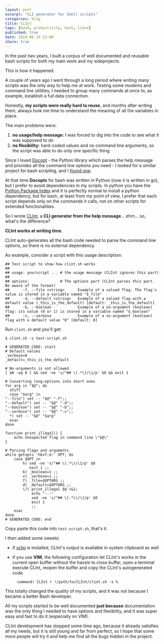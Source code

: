 ```yaml
---
layout: post
excerpt: "CLI generator for Shell scripts"
categories: blog
title: CLInt
tags: [bash, productivity, hack, linux]
published: true
date: 2019-06-19 22:00
share: true
---
```


In the past two years, I built a corpus of well documented and reusable bash scripts for both my main work and my sideprojects.

This is how it happened.

A couple of years ago I went through a long period where writing many scripts was the only way to help me at work.
Testing some modems and command line utilities, I needed to group many commands at once to, as example, establish a full data connection.

Honestly, **my scripts were really hard to reuse**, and months after writing them, always took me time to understand the meaning of all the variables in place.

The main problems were:

1. **no usage/help message:** I was forced to dig into the code to see what it was supposed to do
2. **no flexibility:** hard-coded values and no command line arguments, so the script was able to do only one specific thing

Since I loved [Docopt](http://docopt.org/) - the Python library which parses the help message and provides all the
command line options you need - I looked for a similar project for bash scripting, and I [found one](https://github.com/docopt/docopts).

At that time **Docopts** for bash was written in Python (now it is written in go), but I prefer to avoid
dependencies in my scripts. In python you have the [Python Package Index](https://pypi.org/) and it is perfectly
normal to install a python dependency, but for bash, at least from my point of view, I prefer that each script depends
only on the commands it calls, not on other scripts for extended functionalities.

So I wrote [CLInt](https://github.com/clobrano/CLInt), a **CLI generator from the help message**... ehm... so, what's the difference?

**CLInt works at writing time**.

CLInt auto-generates all the bash code needed to parse the command line options, so there is no external dependency.

As example, consider a script with this usage description:

    ## Test script to show how clint.sh works
    ##
    ## usage: yourscript ... # the usage message (CLInt ignores this part)
    ##
    ## options:              # The options part (CLInt parses this part. Be aware of the format)
    ##      -f, --file <string>      Example of a valued flag. The flag's value is stored in a variable named "$_file"
    ##      -d, --default <string>   Example of a valued flag with a default value (_this_is_the_default) [default: _this_is_the_default]
    ##      -b, --boolean            Example of a no-argument (boolean) flag: its value (0 or 1) is stored in a variable named "$_boolean"
    ##      -v, --verbose            Example of a no-argument (boolean) flag with a default value "0" [default: 0]

Run `clint.sh` and you'll get:

    $ clint.sh -s test-script.sh

    # GENERATED_CODE: start
    # Default values
    _verbose=0
    _default=_this_is_the_default

    # No-arguments is not allowed
    [ $# -eq 0 ] && sed -ne 's/^## \(.*\)/\1/p' $0 && exit 1

    # Converting long-options into short ones
    for arg in "$@"; do
      shift
      case "$arg" in
    "--file") set -- "$@" "-f";;
    "--default") set -- "$@" "-d";;
    "--boolean") set -- "$@" "-b";;
    "--verbose") set -- "$@" "-v";;
      *) set -- "$@" "$arg"
      esac
    done

    function print_illegal() {
        echo Unexpected flag in command line \"$@\"
    }

    # Parsing flags and arguments
    while getopts 'hbvf:d:' OPT; do
        case $OPT in
            h) sed -ne 's/^## \(.*\)/\1/p' $0
               exit 1 ;;
            b) _boolean=1 ;;
            v) _verbose=1 ;;
            f) _file=$OPTARG ;;
            d) _default=$OPTARG ;;
            \?) print_illegal $@ >&2;
                echo "---"
                sed -ne 's/^## \(.*\)/\1/p' $0
                exit 1
                ;;
        esac
    done
    # GENERATED_CODE: end

Copy paste this code into `test-script.sh`, that's it.

I then added some sweets:

- if [xclip](https://github.com/astrand/xclip) is installed, CLInt's output is available in system clipboard as well
- if you use **VIM**, the following configuration let CLInt's works in the current open buffer without the hassle to close buffer, open a terminal execute CLInt, reopen the buffer and copy the CLInt's autogenerated code.

        command! CLInt r !/path/to/CLInt/clint.sh -s %

This totally changed the quality of my scripts, and it was not because I became a better Bash developer.

All my scripts started to be well documented **just because** documentation was the only thing I needed to have options and flexibility, and it was super easy and fast to do it (especially on VIM).

CLInt development has stopped some time ago, because it already satisfies all my needs, but it is still young and far from perfect, so I hope that some more people will try it and help me find all the bugs hidden in the project.

